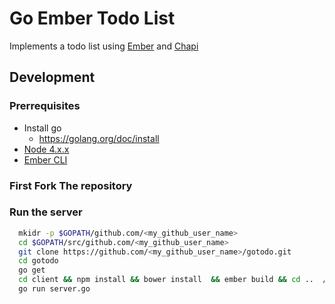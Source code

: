 # Go Ember Todo List
Implements a todo list using <a href="http://emberjs.com/">Ember</a> and <a href="https://github.com/ottogiron/chapi">Chapi</a>


## Development

### Prerrequisites
* Install go
  * https://golang.org/doc/install
* <a href="https://nodejs.org/en/">Node 4.x.x</a>
* <a href="http://ember-cli.com/">Ember CLI</a>

### First Fork The repository

### Run the server

```bash
  mkidr -p $GOPATH/github.com/<my_github_user_name>
  cd $GOPATH/src/github.com/<my_github_user_name>
  git clone https://github.com/<my_github_user_name>/gotodo.git
  cd gotodo
  go get
  cd client && npm install && bower install  && ember build && cd ..  //ember stuff
  go run server.go
```
